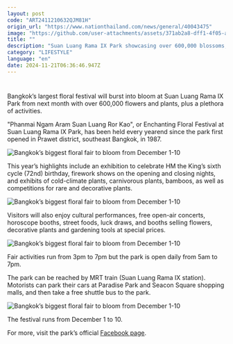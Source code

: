 ```yaml
---
layout: post
code: "ART2411210632QJM81H"
origin_url: "https://www.nationthailand.com/news/general/40043475"
image: "https://github.com/user-attachments/assets/371ab2a8-dff1-4f05-aa6e-463581ea7237"
title: ""
description: "Suan Luang Rama IX Park showcasing over 600,000 blossoms, cultural performances, fireworks, and plant exhibitions"
category: "LIFESTYLE"
language: "en"
date: 2024-11-21T06:36:46.947Z
---
```


# 









Bangkok’s largest floral festival will burst into bloom at Suan Luang Rama IX Park from next month with over 600,000 flowers and plants, plus a plethora of activities.

"Phanmai Ngam Aram Suan Luang Ror Kao", or Enchanting Floral Festival at Suan Luang Rama IX Park, has been held every yearend since the park first opened in Prawet district, southeast Bangkok, in 1987.

  ![Bangkok’s biggest floral fair to bloom from December 1-10](https://github.com/user-attachments/assets/f52bd2f5-6ef3-4cf9-a4ae-d89340589e4f)

This year’s highlights include an exhibition to celebrate HM the King’s sixth cycle (72nd) birthday, firework shows on the opening and closing nights, and exhibits of cold-climate plants, carnivorous plants, bamboos, as well as competitions for rare and decorative plants.

  ![Bangkok’s biggest floral fair to bloom from December 1-10](https://github.com/user-attachments/assets/38ab2909-0bdc-4fbe-a7a6-143cedc5dd17)

Visitors will also enjoy cultural performances, free open-air concerts, horoscope booths, street foods, luck draws, and booths selling flowers, decorative plants and gardening tools at special prices.

  ![Bangkok’s biggest floral fair to bloom from December 1-10](https://github.com/user-attachments/assets/18830c9b-fd23-4b0b-ba5c-af9bee9db78f)

Fair activities run from 3pm to 7pm but the park is open daily from 5am to 7pm.

The park can be reached by MRT train (Suan Luang Rama IX station). Motorists can park their cars at Paradise Park and Seacon Square shopping malls, and then take a free shuttle bus to the park.

  ![Bangkok’s biggest floral fair to bloom from December 1-10](https://github.com/user-attachments/assets/514bbf22-32f2-41b4-aac9-ef29f688a5bb)

The festival runs from December 1 to 10.

For more, visit the park’s official [Facebook page](https://www.facebook.com/profile.php?id=100084396131956).